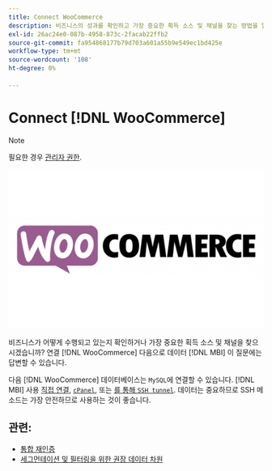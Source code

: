 ```yaml
---
title: Connect WooCommerce
description: 비즈니스의 성과를 확인하고 가장 중요한 획득 소스 및 채널을 찾는 방법을 알아봅니다.
exl-id: 26ac24e0-087b-4958-873c-2facab22ffb2
source-git-commit: fa954868177b79d703a601a55b9e549ec1bd425e
workflow-type: tm+mt
source-wordcount: '108'
ht-degree: 0%

---
```


# Connect [!DNL WooCommerce]

>[!NOTE]
>
>필요한 경우 [관리자 권한](../../../administrator/user-management/user-management.md).

![](../../../assets/WooCommerce-Logo.jpg)

비즈니스가 어떻게 수행되고 있는지 확인하거나 가장 중요한 획득 소스 및 채널을 찾으시겠습니까? 연결 [!DNL WooCommerce] 다음으로 데이터 [!DNL MBI] 이 질문에는 답변할 수 있습니다.

다음 [!DNL WooCommerce] 데이터베이스는 `MySQL`에 연결할 수 있습니다. [!DNL MBI] 사용 [직접 연결](../integrations/mysql-via-a-direct-connection.md), [`cPanel`](../integrations/mysql-via-cpanel.md), 또는 [를 통해 `SSH tunnel`](../integrations/mysql-via-ssh-tunnel.md). 데이터는 중요하므로 SSH 메소드는 가장 안전하므로 사용하는 것이 좋습니다.

## 관련:

* [통합 재인증](https://experienceleague.adobe.com/docs/commerce-knowledge-base/kb/how-to/mbi-reauthenticating-integrations.html?lang=en)
* [세그먼테이션 및 필터링을 위한 권장 데이터 차원](../../../best-practices/segment-filter.md)
